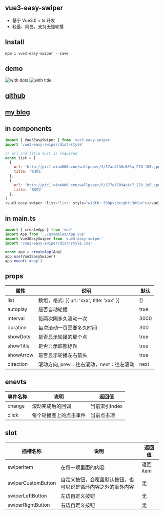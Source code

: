 ## vue3-easy-swiper

*   基于 Vue3.0 + ts 开发
*   轻量、简易，支持无缝轮播

## Install

```javascript
npm i vue3-easy-swiper --save
```

## demo
![with dots](https://yezipi.oss-cn-beijing.aliyuncs.com/2022-01-23_11-20-06.gif)
![with title](https://yezipi.oss-cn-beijing.aliyuncs.com/2022-01-23_11-20-46.gif)

## [github](https://github.com/yezipi/vue3-easy-swiper)
## [my blog](https://yezipi.net)
## in components

```javascript
import { Vue3EasySwiper } from 'vue3-easy-swiper'
import 'vue3-easy-swiper/dist/style'

// url and title must is required
const list = [
  {
    url: 'http://pic1.win4000.com/wallpaper/3/57ac4130c083a_270_185.jpg',
    title: '标题1'
  },
  {
    url: 'http://pic1.win4000.com/wallpaper/5/577e17894c4c7_270_185.jpg',
    title: '标题2'
  },
]
<vue3-easy-swiper :list="list" style="width: 500px;height:300px"></vue3-easy-swiper>
```

## in main.ts

```javascript
import { createApp } from 'vue'
import App from '../examples/App.vue'
import Vue3EasySwiper from 'vue3-easy-swiper'
import 'vue3-easy-swiper/dist/style.css'

const app = createApp(App)
app.use(Vue3EasySwiper)
app.mount('#app')
```

## props

| 属性          | 说明                     | 默认 |
| ------------- | ------------------------ | ---- |
| list      | 数组，格式: [{ url: 'xxx', title: 'xxx' }]             | [] |
| autoplay      | 是否自动轮播             | true |
| interval      | 每两次隔多久滚动一次     | 3000 |
| duration      | 每次滚动一页需要多久时间 | 300  |
| showDots | 是否显示轮播的那个点     | true |
| showTitle | 是否显示底部标题     | true |
| showArrow | 是否显示轮播左右箭头     | true |
| direction | 滚动方向, prev：往右滚动，next：往左滚动    | next |

## enevts
| 事件名称          | 说明                     | 返回值 |
| ------------- | ------------------------ | ---- |
| change      | 滚动完成后的回调 | 当前索引index |
| click      | 每个轮播图上的点击事件 | 当前点击项 |

## slot
| 插槽名称          | 说明                     | 返回值 |
| ------------- | ------------------------ | ---- |
| swiperItem      | 在每一项里面的内容 | 返回item |
| swiperCustomButton      | 自定义按钮，会覆盖默认按钮，也可以说是循环内容之外的额外内容 | 无 |
| swiperLeftButton      | 左边自定义按钮 | 无 |
| swiperRightButton      |右边自定义按钮 | 无 |

